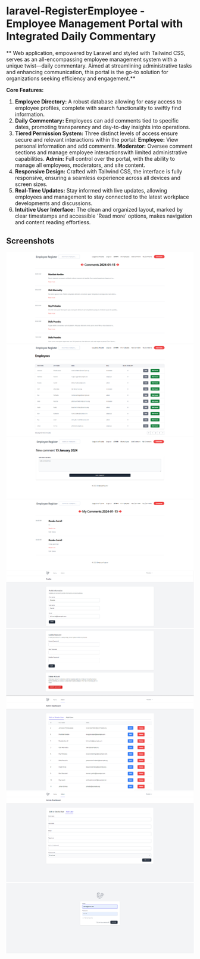 # laravel-RegisterEmployee - Employee Management Portal with Integrated Daily Commentary

** Web application, empowered by Laravel and styled with Tailwind CSS, serves as an all-encompassing employee management system with a unique twist—daily commentary. Aimed at streamlining administrative tasks and enhancing communication, this portal is the go-to solution for organizations seeking efficiency and engagement.**

**Core Features:**

1. **Employee Directory:** A robust database allowing for easy access to employee profiles, complete with search functionality to swiftly find information.
2. **Daily Commentary:** Employees can add comments tied to specific dates, promoting transparency and day-to-day insights into operations.
3. **Tiered Permission System:** Three distinct levels of access ensure secure and relevant interactions within the portal:
  **Employee:** View personal information and add comments.
  **Moderator:** Oversee comment sections and manage employee interactionswith limited administrative capabilities.
  **Admin:** Full control over the portal, with the ability to manage all employees, moderators, and site content.
4. **Responsive Design:** Crafted with Tailwind CSS, the interface is fully responsive, ensuring a seamless experience across all devices and screen sizes.
5. **Real-Time Updates:** Stay informed with live updates, allowing employees and management to stay connected to the latest workplace developments and discussions.
6. **Intuitive User Interface:** The clean and organized layout, marked by clear timestamps and accessible 'Read more' options, makes navigation and content reading effortless.


## Screenshots

![](screenshots/s1.png)
![](screenshots/s2.png)
![](screenshots/s3.png)
![](screenshots/s4.png)
![](screenshots/s5.png)
![](screenshots/s6.png)
![](screenshots/s7.png)
![](screenshots/s8.png)
![](screenshots/s9.png)
